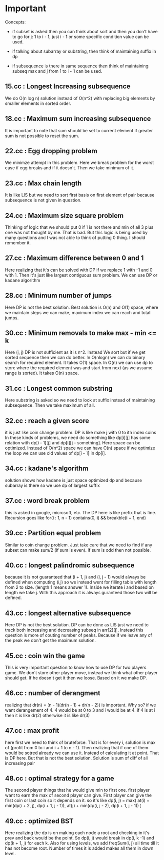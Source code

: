 # Important

Concepts:

- if subset is asked then you can think about sort and then you don't have to
go for j: 1 to i - 1, just i - 1 or some specific condition value can be used.

- if talking about subarray or substring, then think of maintaining suffix
in dp

- if subsequence is there in same sequence then think of maintaining subseq
max and j from 1 to i - 1 can be used.

## 15.cc : Longest Increasing subsequence

We do O(n log n) solution instead of O(n^2) with replacing big elements by
smaller elements in sorted order.

## 18.cc : Maximum sum increasing subsequence

It is important to note that sum should be set to current element if greater
sum is not possible to reset the sum.

## 22.cc : Egg dropping problem

We minimze attempt in this problem. Here we break problem for the worst  case
if egg breaks and if it doesn't. Then we take minimum of it.

## 23.cc : Max chain length

It is like LIS but we need to sort first basis on first element of pair because
subsequence is not given in question.

## 24.cc : Maximum size square problem

Thinking of logic that we should put 0 if 1 is not there and min of all 3
plus one was not thought by me. That is bad. But this logic is being used
by many questions and I was not able to think of putting 0 thing. I should
remember it.

## 27.cc : Maximum difference between 0 and 1

Here realizing that it's can be solved with DP if we replace 1 with -1 and 0
with 1. Then it's just like largest contiguous sum problem. We can use DP
or kadane algorithm

## 28.cc : Minimum number of jumps

Here DP is not the best solution. Best solution is O(n) and O(1) space, where
we maintain steps we can make, maximum index we can reach and total jumps.

## 30.cc : Minimum removals to make max - min <= k

Here (i, j) DP is not sufficient as it is n^2. Instead We sort but if we get
sorted sequence then we can do better. In O(nlogn) we can do binary search for
required element. It takes O(1) space. In O(n) we can use dp to store where the
required element was and start from next (as we assume range is sorted). It
takes O(n) space.

## 31.cc : Longest common substring

Here substring is asked so we need to look at suffix instead of maintaining
subsequence. Then we take maximum of all.

## 32.cc : reach a given score

it is just like coin change problem. DP is like make j with 0 to ith index coins
In these kinds of problems, we need do something like dp[i][j] has
some relation with dp[i - 1][j] and dp[i][j - something].
Here space can be optimized. Instead of O(n^2) space we can have O(n) space
if we optimize the loop we can use old values of dp[i - 1] in dp[i].

## 34.cc : kadane's algorithm

solution shows how kadane is just space optimized dp and because subarray is
there so we use dp of largest suffix

## 37.cc : word break problem

this is asked in google, microsoft, etc. The DP here is like prefix that is
fine. Recursion goes like for(i : 1, n - 1) contains(0, i) && breakble(i + 1, end)

## 39.cc : Partition equal problem

Similar to coin change problem. Just take care that we need to find if any
subset can make sum/2 (if sum is even). If sum is odd then not possible.

## 40.cc : longest palindromic subsequence

because it is not guaranteed that (i + 1, j) and (i, j - 1) would always be
defined when computing (i,j) so we instead went for filling table with
length from 2 to size. (length 1 means answer 1). Inside we iterate i and based
on length we take j. With this approach it is always guranteed those two will
be defined.

## 43.cc : longest alternative subsequence

Here DP is not the best solution. DP can be done as LIS just we need to track
both increasing and decreasing subseq in arr[2][j].
Instead this question is more of couting number of peaks. Because if we leave
any of the peak we don't get the maximum solution.

## 45.cc : coin win the game

This is very important question to know how to use DP for two players game.
We don't store other player move, instead we think what other player should
get. If he doesn't get it then we loose. Based on it we make DP.

## 46.cc : number of derangment

realizing that dr(n) = (n - 1)(dr(n - 1) + dr(n - 2)) is important.
Why so? if we want derangement of 4. 4 would be at 0 to 3 and i would be at 4.
if 4 is at i then it is like dr(2) otherwise it is like dr(3)

## 47.cc : max profit

here first we need to think of bruteforce. That is for every i, solution is
max of (profit from 0 to i and i + 1 to n - 1). Then realizing that if one of
them would be sotred already we can use it. Instead of calculating it at point.
That is DP here. But that is not the best solution. Solution is sum of diff of
all increasing pair

## 48.cc : optimal strategy for a game

The second player things that he would give min to first one. first player want
to earn the max of second player can give. First player can give the first
coin or last coin so it depends on it.
so it's like dp(i, j) = max(
    at(i) + min(dp(i + 2, j), dp(i + 1, j - 1)),
    at(j) + min(dp(i, j - 2), dp(i + 1, j - 1))
    )

## 49.cc : optimized BST

Here realizing the dp is on making each node a root and checking in it's prev
and back would be the point.
So dp(i, j) would break in dp(i, k -1) and dp(k + 1, j) for each k.
Also for using levels, we add freqSum(i, j) all time till it has not become
root. Number of times it is added makes all them in down level.
